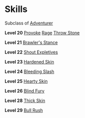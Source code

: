 <!-- TITLE: Warrior -->
<!-- SUBTITLE: Quick to anger, and quicker still to lash out.  Warriors embody the fighter's spirit and are always eager to jump into battle, even when the odds are against them.   -->

# Skills
Subclass of [Adventurer](adventurer)

**Level 20**
[Provoke](provoke)
[Rage](rage)
[Throw Stone](throw-stone)

**Level 21**
[Brawler's Stance](brawlers-stance)

**Level 22**
[Shout Expletives](shout-expletives)

**Level 23**
[Hardened Skin](hardened-skin)

**Level 24**
[Bleeding Slash](bleeding-slash)

**Level 25**
[Hearty Skin](hearty-skin)

**Level 26**
[Blind Fury](blind-fury)

**Level 28**
[Thick Skin](thick-skin)

**Level 29**
[Bull Rush](bull-rush)